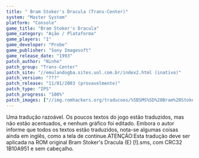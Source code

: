 ```yaml
---
title: " Bram Stoker's Dracula (Trans-Center)"
system: "Master System"
platform: "Console"
game_title: "Bram Stoker's Dracula"
game_category: "Ação / Plataforma"
game_players: "1"
game_developer: "Probe"
game_publisher: "Sony Imagesoft"
game_release_date: "1993"
patch_author: "Ninho"
patch_group: "Trans-Center"
patch_site: "//emulandogba.sites.uol.com.br/index2.html (inativo)"
patch_version: "???"
patch_release: "11/01/2003 (provavelmente)"
patch_type: "IPS"
patch_progress: "100%"
patch_images: ["//img.romhackers.org/traducoes/%5BSMS%5D%20Bram%20Stoker's%20Dracula%20-%20Trans-Center%20-%201.png","//img.romhackers.org/traducoes/%5BSMS%5D%20Bram%20Stoker's%20Dracula%20-%20Trans-Center%20-%202.png","//img.romhackers.org/traducoes/%5BSMS%5D%20Bram%20Stoker's%20Dracula%20-%20Trans-Center%20-%203.png"]
---
```

Uma tradução razoável. Os poucos textos do jogo estão traduzidos, mas não estão acentuados, e nenhum gráfico foi editado. Embora o autor informe que todos os textos estão traduzidos, nota-se algumas coisas ainda em inglês, como a tela de continue.ATENÇÃO:Esta tradução deve ser aplicada na ROM original Bram Stoker's Dracula (E) [!].sms, com CRC32 1B10A951 e sem cabeçalho.
